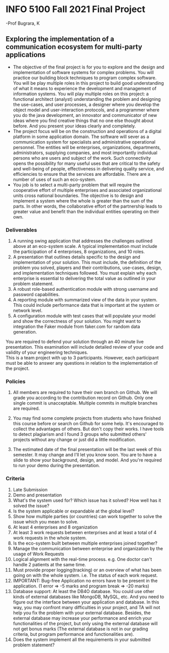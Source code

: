 # INFO 5100 Fall 2021 Final Project
-Prof Bugrara, K   
## Exploring the implementation of a communication ecosystem for multi-party applications

- The objective of the final project is for you to explore and the design and implementation of software systems for complex problems. You will practice our building block techniques to program complex software. You will be play multiple roles in this project to build good understanding of what it means to experience the development and management of information systems. You will play multiple roles on this project: a functional architect (analyst) understanding the problem and designing the use-cases, and user processes, a designer where you develop the object model and user-interaction protocols, and a programmer where you do the java development, an innovator and communicator of new ideas where you find creative things that no one else thought about before. And you present your ideas clearly and completely.  
- The project focus will be on the construction and operations of a digital platform in some application domain. The software will sever as a communication system for specialists and administrative operational personnel. The entities will be enterprises, organizations, departments, administrators, supplying companies, and most importantly individual persons who are users and subject of the work. Such connectivity opens the possibility for many useful uses that are critical to the safety and well-being of people, effectiveness in delivering quality service, and efficiencies to ensure that the services are affordable. There are a number of uses of such an eco-system.
- You job is to select a multi-party problem that will require the cooperative effort of multiple enterprises and associated organizational units cross national boundaries. The objective is to design and implement a system where the whole is greater than the sum of the parts. In other words, the collaborative effort of the partnership leads to greater value and benefit than the individual entities operating on their own. 
### Deliverables
1. A running swing application that addresses the challenges outlined above at an eco-system scale. A typical implementation must include the participation of 4 enterprises, 8 organizations, and 10 roles. 
2. A presentation that outlines details specific to the design and implementation of your solution. This must include, the definition of the problem you solved, players and their contributions, use-cases, design, and implementation techniques followed. You must explain why each enterprise is essential to delivering the total value as outlined in your problem statement. 
3. A robust role-based authentication module with strong username and password capabilities. 
4. A reporting module with summarized view of the data in your system. This could include performance data that is important at the system or network level.
5. A configuration module with test cases that will populate your model and show the correctness of your solution. You might want to integration the Faker module from faker.com for random data generation. 

You are required to defend your solution through an 40 minute live presentation. This examination will include detailed review of your code and validity of your engineering techniques.    
This is a team project with up to 3 participants. However, each participant must be able to answer any questions in relation to the implementation of the project.  

### Policies
1. All members are required to have their own branch on Github. We will grade you according to the contribution record on Github. Only one single commit is unacceptable. Multiple commits in multiple branches are required.

2. You may find some complete projects from students who have finished this course before or search on Github for some help. It's encouraged to collect the advantages of others. But don't copy their works. I have tools to detect plagiarism and I found 3 groups who submitted others' projects without any change or just did a little modification. 

3. The estimated date of the final presentation will be the last week of this semester. It may change and I'll let you know soon. You are to have a slide to show your background, design, and model. And you're required to run your demo during the presentation.

### Criteria
1. Late Submission 
2. Demo and presentation 
3. What's the system used for? Which issue has it solved? How well has it solved the issue? 
4. Is the system applicable or expandable at the global level? 
5. Show how multiple parties (or countries) can work together to solve the issue which you mean to solve. 
6. At least 4 enterprises and 8 organization 
7. At least 3 work requests between enterprises and at least a total of 4 work requests in the whole system. 
8. Is the eco-system built between multiple enterprises joined together? 
9. Manage the communication between enterprise and organization by the usage of Work Requests 
10. Logical alignment with the real-time process. e.g. One doctor can't handle 2 patients at the same time. 
11. Must provide proper logging(tracking) or an overview of what has been going on with the whole system. i.e. The status of each work request. 
12. IMPORTANT: Bug-free Application no errors have to be present in the application. (1 error => -5 marks and program break => -20 marks) 
13. Database support: At least the DB4O database. You could use other kinds of external databases like MongoDB, MySQL, etc. And you need to figure out the interface between your application and database. In this way, you may confront many difficulties in your project, and TA will not help you fix the problem with your external database. Besides, the external database may increase your performance and enrich your functionalities of the project, but only using the external database will not get bonus marks (The external database is not in our grading criteria, but program performance and functionalities are). 
14. Does the system implement all the requirements in your submitted problem statement?
